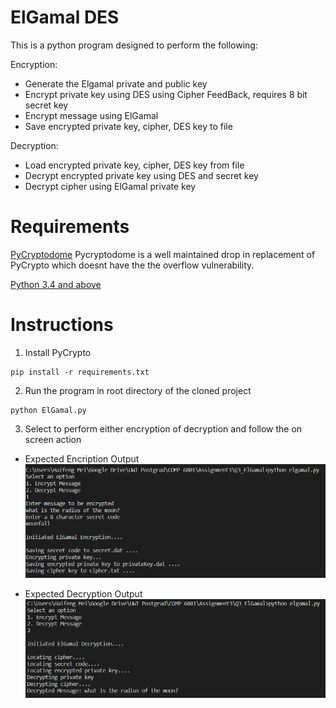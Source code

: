 # ElGamal DES

This is a python program designed to perform the following:

Encryption:
* Generate the Elgamal private and public key
* Encrypt private key using DES using Cipher FeedBack, requires 8 bit secret key
* Encrypt message using ElGamal
* Save encrypted private key, cipher, DES key to file

Decryption:
* Load encrypted private key, cipher, DES key from file
* Decrypt encrypted private key using DES and secret key
* Decrypt cipher using ElGamal private key

# Requirements
[PyCryptodome](https://pycryptodome.readthedocs.io/en/latest/src/installation.html)
Pycryptodome is a well maintained drop in replacement of PyCrypto which doesnt have the the overflow vulnerability.

[Python 3.4 and above](https://www.python.org/downloads/)

# Instructions
1. Install PyCrypto

```
pip install -r requirements.txt
```

2. Run the program in root directory of the cloned project
```
python ElGamal.py
``` 

3. Select to perform either encryption of decryption and follow the on screen action
* Expected Encription Output
![El Gamal DES Encryption](https://github.com/HaifengMei/ElGamal_DES/blob/master/Screenshots/ElGamal_DES%20Encryption.PNG?raw=true)

* Expected Decryption Output
![El Gamal DES Decryption](https://github.com/HaifengMei/ElGamal_DES/blob/master/Screenshots/ElGamal_DES%20Decryption.PNG?raw=true)
